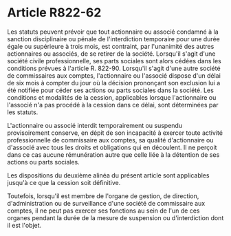 # Article R822-62

<p>Les statuts peuvent prévoir que tout actionnaire ou associé condamné à la sanction disciplinaire ou pénale de l'interdiction temporaire pour une durée égale ou supérieure à trois mois, est contraint, par l'unanimité des autres actionnaires ou associés, de se retirer de la société. Lorsqu'il s'agit d'une société civile professionnelle, ses parts sociales sont alors cédées dans les conditions prévues à l'article R. 822-90. Lorsqu'il s'agit d'une autre société de commissaires aux comptes, l'actionnaire ou l'associé dispose d'un délai de six mois à compter du jour où la décision prononçant son exclusion lui a été notifiée pour céder ses actions ou parts sociales dans la société. Les conditions et modalités de la cession, applicables lorsque l'actionnaire ou l'associé n'a pas procédé à la cession dans ce délai, sont déterminées par les statuts.</p><p>L'actionnaire ou associé interdit temporairement ou suspendu provisoirement conserve, en dépit de son incapacité à exercer toute activité professionnelle de commissaire aux comptes, sa qualité d'actionnaire ou d'associé avec tous les droits et obligations qui en découlent. Il ne perçoit dans ce cas aucune rémunération autre que celle liée à la détention de ses actions ou parts sociales.</p><p>Les dispositions du deuxième alinéa du présent article sont applicables jusqu'à ce que la cession soit définitive.</p><p>Toutefois, lorsqu'il est membre de l'organe de gestion, de direction, d'administration ou de surveillance d'une société de commissaire aux comptes, il ne peut pas exercer ses fonctions au sein de l'un de ces organes pendant la durée de la mesure de suspension ou d'interdiction dont il est l'objet.</p>